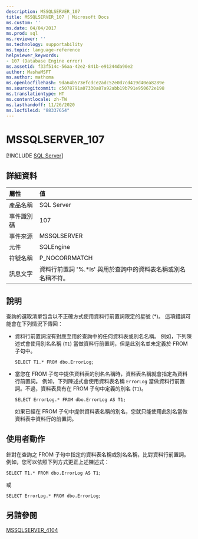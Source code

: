 ```yaml
---
description: MSSQLSERVER_107
title: MSSQLSERVER_107 | Microsoft Docs
ms.custom: ''
ms.date: 04/04/2017
ms.prod: sql
ms.reviewer: ''
ms.technology: supportability
ms.topic: language-reference
helpviewer_keywords:
- 107 (Database Engine error)
ms.assetid: f33f514c-56aa-42e2-841b-e91244da90e2
author: MashaMSFT
ms.author: mathoma
ms.openlocfilehash: 9da64b573efcdce2adc52e0d7cd419d40ea8289e
ms.sourcegitcommit: c5078791a07330a87a92abb19b791e950672e198
ms.translationtype: HT
ms.contentlocale: zh-TW
ms.lasthandoff: 11/26/2020
ms.locfileid: "88337654"
---
```

# <a name="mssqlserver_107"></a>MSSQLSERVER_107
 [!INCLUDE [SQL Server](../../includes/applies-to-version/sqlserver.md)]
  
## <a name="details"></a>詳細資料  
  
| 屬性 | 值 |  
| :-------- | :---- |  
|產品名稱|SQL Server|  
|事件識別碼|107|  
|事件來源|MSSQLSERVER|  
|元件|SQLEngine|  
|符號名稱|P_NOCORRMATCH|  
|訊息文字|資料行前置詞 '%.*ls' 與用於查詢中的資料表名稱或別名名稱不符。|  
  
## <a name="explanation"></a>說明  
查詢的選取清單包含以不正確方式使用資料行前置詞限定的星號 (*)。 這項錯誤可能會在下列情況下傳回：  
  
-   資料行前置詞沒有對應至用於查詢中的任何資料表或別名名稱。 例如，下列陳述式會使用別名名稱 (`T1`) 當做資料行前置詞，但是此別名並未定義於 FROM 子句中。  
  
    ```  
    SELECT T1.* FROM dbo.ErrorLog;  
    ```  
  
-   當您在 FROM 子句中提供資料表的別名名稱時，資料表名稱就會指定為資料行前置詞。 例如，下列陳述式會使用資料表名稱 `ErrorLog` 當做資料行前置詞。不過，資料表具有在 FROM 子句中定義的別名 (`T1`)。  
  
    ```  
    SELECT ErrorLog.* FROM dbo.ErrorLog AS T1;  
    ```  
  
    如果已經在 FROM 子句中提供資料表名稱的別名，您就只能使用此別名當做資料表中資料行的前置詞。  
  
## <a name="user-action"></a>使用者動作  
針對在查詢之 FROM 子句中指定的資料表名稱或別名名稱，比對資料行前置詞。 例如，您可以依照下列方式更正上述陳述式：  
  
```  
SELECT T1.* FROM dbo.ErrorLog AS T1;  
```  
  
或  
  
```  
SELECT ErrorLog.* FROM dbo.ErrorLog;  
```  
  
## <a name="see-also"></a>另請參閱  
[MSSQLSERVER_4104](~/relational-databases/errors-events/mssqlserver-4104-database-engine-error.md)  
  
